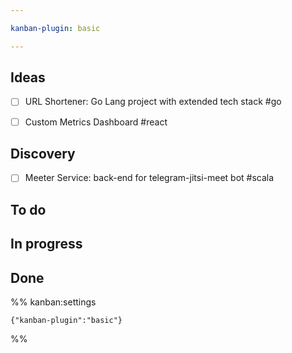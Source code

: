 ```yaml
---

kanban-plugin: basic

---
```


## Ideas

- [ ] URL Shortener: Go Lang project with extended tech stack #go
- [ ] Custom Metrics Dashboard #react


## Discovery

- [ ] Meeter Service: back-end for telegram-jitsi-meet bot #scala


## To do



## In progress



## Done





%% kanban:settings
```
{"kanban-plugin":"basic"}
```
%%